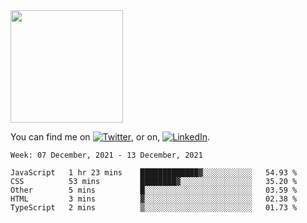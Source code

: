 <!-- ![visitors](https://visitor-badge.glitch.me/badge?page_id=page.id) -->

<img height="180em" src="https://github-readme-stats.vercel.app/api?username=alihernandez&show_icons=true&hide_border=true&&count_private=true&include_all_commits=true" />

<!-- Actual text -->

You can find me on [![Twitter][1.2]][1], or on, [![LinkedIn][2.2]][2].

<!-- Icons -->

[1.2]: http://i.imgur.com/wWzX9uB.png (twitter icon without padding)
[2.2]: https://raw.githubusercontent.com/MartinHeinz/MartinHeinz/master/linkedin-3-16.png (LinkedIn icon without padding)

<!-- Links to your social media accounts -->

[1]: https://twitter.com/phantomramen
[2]: https://www.linkedin.com/in/ali-hernandez-96b1b71a9/

<!--START_SECTION:waka-->
```text
Week: 07 December, 2021 - 13 December, 2021

JavaScript   1 hr 23 mins    █████████████▓░░░░░░░░░░░   54.93 % 
CSS          53 mins         ████████▓░░░░░░░░░░░░░░░░   35.20 % 
Other        5 mins          █░░░░░░░░░░░░░░░░░░░░░░░░   03.59 % 
HTML         3 mins          ▓░░░░░░░░░░░░░░░░░░░░░░░░   02.38 % 
TypeScript   2 mins          ▒░░░░░░░░░░░░░░░░░░░░░░░░   01.73 % 
```
<!--END_SECTION:waka-->
